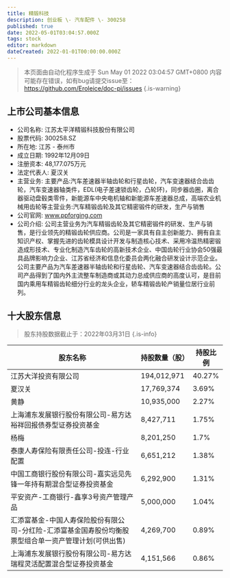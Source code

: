```yaml
---
title: 精锻科技
description: 创业板 \- 汽车配件 \- 300258
published: true
date: 2022-05-01T03:04:57.000Z
tags: stock
editor: markdown
dateCreated: 2022-01-01T00:00:00.000Z
---
```


> 本页面由自动化程序生成于 Sun May 01 2022 03:04:57 GMT+0800
> 内容可能存在错误，如有bug请提交issue至：https://github.com/Eroleice/doc-pi/issues
{.is-warning}

## 上市公司基本信息
- 公司名称: 江苏太平洋精锻科技股份有限公司
- 股票代码: 300258.SZ
- 所在地: 江苏 - 泰州市
- 成立日期: 1992年12月09日
- 注册资本: 48,177.075万元
- 法定代表人: 夏汉关
- 主营业务: 主要产品:汽车差速器半轴齿轮和行星齿轮，汽车变速器结合齿齿轮，汽车变速器轴类件，EDL(电子差速锁齿轮，凸轮环)，同步器齿圈，离合器驱动盘毂类零件，新能源车中央电机轴和新能源车差速器总成，高端农业机械用齿轮等主营业务:汽车精锻齿轮及其它精密锻件的研发，生产与销售
- 公司官网: www.ppforging.com
- 公司介绍: 公司主营业务为汽车精锻齿轮及其它精密锻件的研发、生产与销售，是行业领先的精锻齿轮供应商。公司是一家具有自主创新能力、拥有自主知识产权、掌握先进的齿轮模具设计开发与制造核心技术、采用冷温热精密锻造成形技术、专业化制造汽车齿轮的高新技术企业、中国齿轮行业协会50强最具品牌影响力企业、江苏省经济和信息化委员会两化融合研发设计示范企业。公司主要产品为汽车差速器半轴齿轮和行星齿轮、汽车变速器结合齿齿轮。公司产品得到了国内外主流整车制造商或其动力总成供应商的高度认可，是目前国内乘用车精锻齿轮细分行业的龙头企业，轿车精锻齿轮产销量位居行业前列。


## 十大股东信息
> 股东持股数据截止于：2022年03月31日
{.is-info}

| 股东名称 | 持股数量（股） | 持股比例 |
| --- | --- | --- |
| 江苏大洋投资有限公司 | 194,012,971 | 40.27% |
| 夏汉关 | 17,769,374 | 3.69% |
| 黄静 | 10,935,000 | 2.27% |
| 上海浦东发展银行股份有限公司-易方达裕祥回报债券型证券投资基金 | 8,427,711 | 1.75% |
| 杨梅 | 8,201,250 | 1.7% |
| 泰康人寿保险有限责任公司-投连-行业配置 | 6,651,212 | 1.38% |
| 中国工商银行股份有限公司-嘉实远见先锋一年持有期混合型证券投资基金 | 6,292,900 | 1.31% |
| 平安资产-工商银行-鑫享3号资产管理产品 | 5,000,000 | 1.04% |
| 汇添富基金-中国人寿保险股份有限公司-分红险-汇添富基金国寿股份均衡股票型组合单一资产管理计划(可供出售) | 4,269,700 | 0.89% |
| 上海浦东发展银行股份有限公司-易方达瑞程灵活配置混合型证券投资基金 | 4,151,566 | 0.86% |





